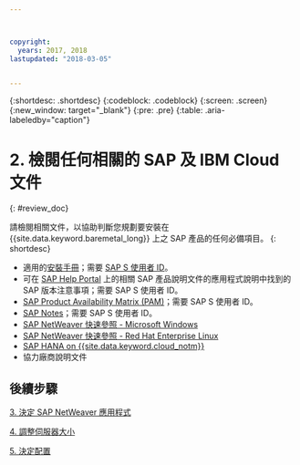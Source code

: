 ```yaml
---



copyright:
  years: 2017, 2018
lastupdated: "2018-03-05"


---
```


{:shortdesc: .shortdesc}
{:codeblock: .codeblock}
{:screen: .screen}
{:new_window: target="_blank"}
{:pre: .pre}
{:table: .aria-labeledby="caption"}


# 2. 檢閱任何相關的 SAP 及 IBM Cloud 文件
{: #review_doc}

請檢閱相關文件，以協助判斷您規劃要安裝在 {{site.data.keyword.baremetal_long}} 上之 SAP 產品的任何必備項目。
{: shortdesc}

  * 適用的[安裝手冊](https://support.sap.com/software/installations.html)；需要 [SAP S 使用者 ID](/docs/infrastructure/sap-netweaver/sap-index.html#getting-started)。
  * 可在 [SAP Help Portal](https://help.sap.com/) 上的相關 SAP 產品說明文件的應用程式說明中找到的 SAP 版本注意事項；需要 SAP S 使用者 ID。
  * [SAP Product Availability Matrix (PAM)](https://apps.support.sap.com/sap/support/pam)；需要 SAP S 使用者 ID。
  * [SAP Notes](https://support.sap.com/notes)；需要 SAP S 使用者 ID。
  * [SAP NetWeaver 快速參照 - Microsoft Windows](https://console.bluemix.net/docs/infrastructure/sap-netweaver-ms-qrg/ms-index.html#getting-started)
  * [SAP NetWeaver 快速參照 - Red Hat Enterprise Linux](https://console.bluemix.net/docs/infrastructure/sap-netweaver-rhel-qrg/rhel-index.html#getting-started)
  * [SAP HANA on {{site.data.keyword.cloud_notm}}](https://console.bluemix.net/docs/infrastructure/sap-hana/hana-index.html#getting-started)
  * 協力廠商說明文件
  
## 後續步驟
  
  [3. 決定 SAP NetWeaver 應用程式](/docs/infrastructure/sap-netweaver/sap-determine-apps.html)
    
  [4. 調整伺服器大小](/docs/infrastructure/sap-netweaver/sap-size-server.html)
    
  [5. 決定配置](/docs/infrastructure/sap-netweaver/sap-determine-configuration.html)
